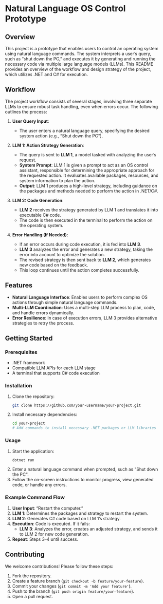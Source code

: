 # Natural Language OS Control Prototype

## Overview

This project is a prototype that enables users to control an operating system using natural language commands. The system interprets a user’s query, such as “shut down the PC,” and executes it by generating and running the necessary code via multiple large language models (LLMs). This README provides an overview of the workflow and design strategy of the project, which utilizes .NET and C# for execution.

## Workflow

The project workflow consists of several stages, involving three separate LLMs to ensure robust task handling, even when errors occur. The following outlines the process:

1. **User Query Input**: 
   - The user enters a natural language query, specifying the desired system action (e.g., “Shut down the PC”).

2. **LLM 1: Action Strategy Generation**:
   - The query is sent to **LLM 1**, a model tasked with analyzing the user’s request.
   - **System Prompt**: LLM 1 is given a prompt to act as an OS control assistant, responsible for determining the appropriate approach for the requested action. It evaluates available packages, resources, and system information to plan the action.
   - **Output**: LLM 1 produces a high-level strategy, including guidance on the packages and methods needed to perform the action in .NET/C#.

3. **LLM 2: Code Generation**:
   - **LLM 2** receives the strategy generated by LLM 1 and translates it into executable C# code.
   - The code is then executed in the terminal to perform the action on the operating system.

4. **Error Handling (If Needed)**:
   - If an error occurs during code execution, it is fed into **LLM 3**.
   - **LLM 3** analyzes the error and generates a new strategy, taking the error into account to optimize the solution.
   - The revised strategy is then sent back to **LLM 2**, which generates new code based on the feedback.
   - This loop continues until the action completes successfully.

## Features

- **Natural Language Interface**: Enables users to perform complex OS actions through simple natural language commands.
- **Multi-LLM Coordination**: Uses a multi-step LLM process to plan, code, and handle errors dynamically.
- **Error Resilience**: In case of execution errors, LLM 3 provides alternative strategies to retry the process.

## Getting Started

### Prerequisites

- .NET framework
- Compatible LLM APIs for each LLM stage
- A terminal that supports C# code execution

### Installation

1. Clone the repository:
   ```bash
   git clone https://github.com/your-username/your-project.git
   ```
2. Install necessary dependencies:
   ```bash
   cd your-project
   # Add commands to install necessary .NET packages or LLM libraries
   ```

### Usage

1. Start the application:
   ```bash
   dotnet run
   ```
2. Enter a natural language command when prompted, such as "Shut down the PC".
3. Follow the on-screen instructions to monitor progress, view generated code, or handle any errors.

### Example Command Flow

1. **User Input**: “Restart the computer.”
2. **LLM 1**: Determines the packages and strategy to restart the system.
3. **LLM 2**: Generates C# code based on LLM 1’s strategy.
4. **Execution**: Code is executed. If it fails:
   - **LLM 3**: Analyzes the error, creates an adjusted strategy, and sends it to LLM 2 for new code generation.
5. **Repeat**: Steps 3–4 until success.

## Contributing

We welcome contributions! Please follow these steps:

1. Fork the repository.
2. Create a feature branch (`git checkout -b feature/your-feature`).
3. Commit your changes (`git commit -m 'Add your feature'`).
4. Push to the branch (`git push origin feature/your-feature`).
5. Open a pull request.
